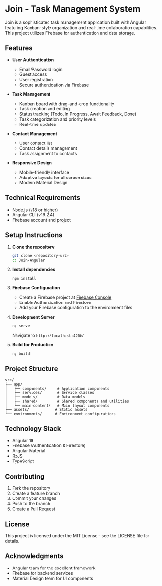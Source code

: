 # Join - Task Management System

Join is a sophisticated task management application built with Angular, featuring Kanban-style organization and real-time collaboration capabilities. This project utilizes Firebase for authentication and data storage.

## Features

- **User Authentication**
  - Email/Password login
  - Guest access
  - User registration
  - Secure authentication via Firebase

- **Task Management**
  - Kanban board with drag-and-drop functionality
  - Task creation and editing
  - Status tracking (Todo, In Progress, Await Feedback, Done)
  - Task categorization and priority levels
  - Real-time updates

- **Contact Management**
  - User contact list
  - Contact details management
  - Task assignment to contacts

- **Responsive Design**
  - Mobile-friendly interface
  - Adaptive layouts for all screen sizes
  - Modern Material Design

## Technical Requirements

- Node.js (v18 or higher)
- Angular CLI (v19.2.4)
- Firebase account and project

## Setup Instructions

1. **Clone the repository**
   ```bash
   git clone <repository-url>
   cd Join-Angular
   ```

2. **Install dependencies**
   ```bash
   npm install
   ```

3. **Firebase Configuration**
   - Create a Firebase project at [Firebase Console](https://console.firebase.google.com)
   - Enable Authentication and Firestore
   - Add your Firebase configuration to the environment files

4. **Development Server**
   ```bash
   ng serve
   ```
   Navigate to `http://localhost:4200/`

5. **Build for Production**
   ```bash
   ng build
   ```

## Project Structure

```
src/
├── app/
│   ├── components/     # Application components
│   ├── services/       # Service classes
│   ├── models/         # Data models
│   ├── shared/         # Shared components and utilities
│   └── main-content/   # Main layout components
├── assets/            # Static assets
└── environments/      # Environment configurations
```

## Technology Stack

- Angular 19
- Firebase (Authentication & Firestore)
- Angular Material
- RxJS
- TypeScript

## Contributing

1. Fork the repository
2. Create a feature branch
3. Commit your changes
4. Push to the branch
5. Create a Pull Request

## License

This project is licensed under the MIT License - see the LICENSE file for details.

## Acknowledgments

- Angular team for the excellent framework
- Firebase for backend services
- Material Design team for UI components
